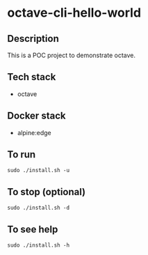 # octave-cli-hello-world

## Description
This is a POC project to demonstrate octave.

## Tech stack
- octave

## Docker stack
- alpine:edge

## To run
`sudo ./install.sh -u`

## To stop (optional)
`sudo ./install.sh -d`

## To see help
`sudo ./install.sh -h`
